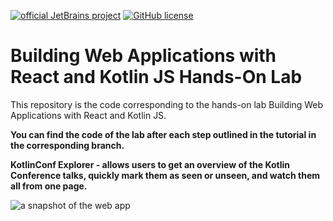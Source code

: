 [![official JetBrains project](https://jb.gg/badges/official.svg)](https://confluence.jetbrains.com/display/ALL/JetBrains+on+GitHub)
[![GitHub license](https://img.shields.io/badge/license-Apache%20License%202.0-blue.svg?style=flat)](https://www.apache.org/licenses/LICENSE-2.0)


# Building Web Applications with React and Kotlin JS Hands-On Lab

This repository is the code corresponding to the hands-on lab Building Web Applications with React and Kotlin JS.

**You can find the code of the lab after each step outlined in the tutorial in the corresponding branch.**

**KotlinConf Explorer - allows users to get an overview of the Kotlin Conference talks, quickly mark them as seen or unseen, and watch them all from one page.**

![a snapshot of the web app](https://play.kotlinlang.org/resources/hands-on/Building%20Web%20Applications%20with%20React%20and%20Kotlin%20JS/assets/image-20190729201914738.png)
